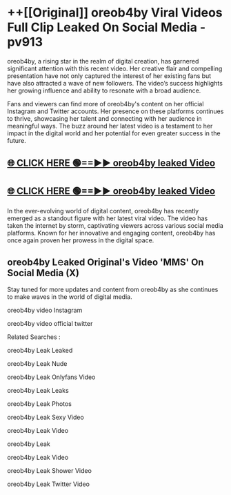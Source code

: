 # ++[[Original]] oreob4by Viral Videos Full Clip Leaked On Social Media - pv913<br>

oreob4by, a rising star in the realm of digital creation, has garnered significant attention with this recent video. Her creative flair and compelling presentation have not only captured the interest of her existing fans but have also attracted a wave of new followers. The video’s success highlights her growing influence and ability to resonate with a broad audience.

Fans and viewers can find more of oreob4by's content on her official Instagram and Twitter accounts. Her presence on these platforms continues to thrive, showcasing her talent and connecting with her audience in meaningful ways. The buzz around her latest video is a testament to her impact in the digital world and her potential for even greater success in the future.


## [🌐 CLICK HERE 🟢==►► oreob4by leaked Video ](https://onlyclips.site?title=oreob4by&ref=git)

## [🌐 CLICK HERE 🟢==►► oreob4by leaked Video ](https://onlyclips.site?title=oreob4by&ref=git)


In the ever-evolving world of digital content, oreob4by has recently emerged as a standout figure with her latest viral video. The video has taken the internet by storm, captivating viewers across various social media platforms. Known for her innovative and engaging content, oreob4by has once again proven her prowess in the digital space.



## oreob4by L𝚎aked Original's Video 'MMS' On Social Media (X)


Stay tuned for more updates and content from oreob4by as she continues to make waves in the world of digital media.

oreob4by video Instagram

oreob4by video official twitter


Related Searches :

oreob4by Leak Leaked

oreob4by Leak Nude

oreob4by Leak Onlyfans Video

oreob4by Leak Leaks

oreob4by Leak Photos

oreob4by Leak Sexy Video

oreob4by Leak Video

oreob4by Leak

oreob4by Leak Video

oreob4by Leak Shower Video

oreob4by Leak Twitter Video

